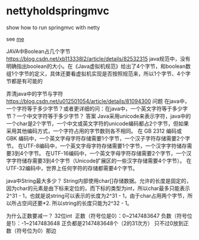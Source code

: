 # nettyholdspringmvc
show how to run springmvc with netty


see
[me](http://blog.csdn.net/imlsz/article/details/42673507)

JAVA中Boolean占几个字节
https://blog.csdn.net/xb113338l2/article/details/82532315
java规范中，没有明确指出boolean的大小。在《Java虚拟机规范》给出了4个字节，和boolean数组1个字节的定义，具体还要看虚拟机实现是否按照规范来，所以1个字节、4个字节都是有可能的

弄清java中的字节与字符
https://blog.csdn.net/u012501054/article/details/81094300
问题
在java中，一个字符等于多少字节？或者更详细的问：在java中，一个英文字符等于多少字节？一个中文字符等于多少字节？ 
答案
Java采用unicode来表示字符，java中的一个char是2个字节，一个中文或英文字符的unicode编码都占2个字节，但如果采用其他编码方式，一个字符占用的字节数则各不相同。
在 GB 2312 编码或 GBK 编码中，一个英文字母字符存储需要1个字节，一个汉子字符存储需要2个字节。
在UTF-8编码中，一个英文字母字符存储需要1个字节，一个汉字字符储存需要3到4个字节。
在UTF-16编码中，一个英文字母字符存储需要2个字节，一个汉字字符储存需要3到4个字节（Unicode扩展区的一些汉字存储需要4个字节）。
在UTF-32编码中，世界上任何字符的存储都需要4个字节。


java中String最大多少？
String内部使用char[]存储数据。允许的长度是固定的，因为char的元素是由下标来定位的，而下标的类型为int，所以char最多只能表示2^31 - 1，也就是说string可以表示的长度为2^31 - 1，由于char占用两个字节，所以所占空间还要*2. 所以string的长度只能为2^32 - 1。

为什么正数要减一？
32位int 
正数（符号位是0）：0~2147483647
负数（符号位是1）：-1~2147483648
正负都是2147483648个（2的31次方） 只不过0放到正数（符号位为0）那边
